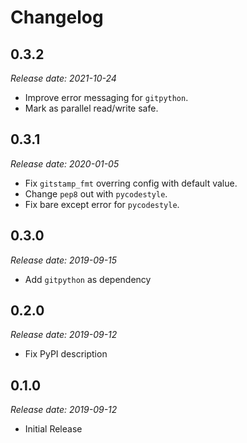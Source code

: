 Changelog
=========

0.3.2
-----

*Release date: 2021-10-24*

* Improve error messaging for `gitpython`.
* Mark as parallel read/write safe.

0.3.1
-----

*Release date: 2020-01-05*

* Fix `gitstamp_fmt` overring config with default value.
* Change `pep8` out with `pycodestyle`.
* Fix bare except error for `pycodestyle`.

0.3.0
-----

*Release date: 2019-09-15*

* Add `gitpython` as dependency

0.2.0
-----

*Release date: 2019-09-12*

* Fix PyPI description

0.1.0
-----

*Release date: 2019-09-12*

* Initial Release
